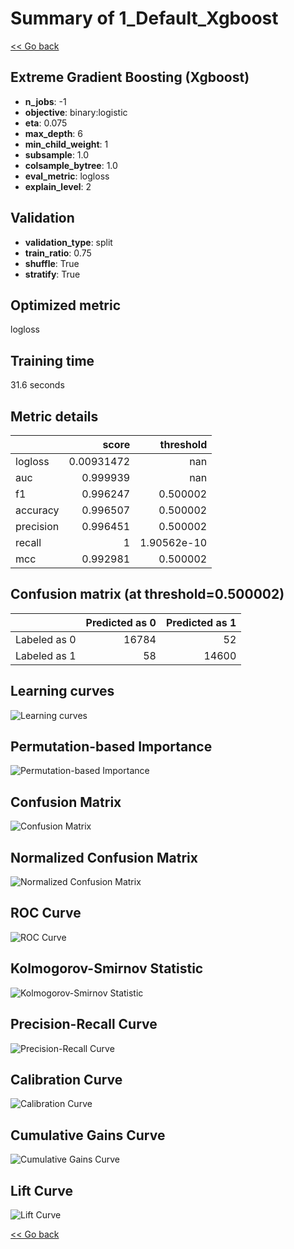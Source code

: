 # Summary of 1_Default_Xgboost

[<< Go back](../README.md)


## Extreme Gradient Boosting (Xgboost)
- **n_jobs**: -1
- **objective**: binary:logistic
- **eta**: 0.075
- **max_depth**: 6
- **min_child_weight**: 1
- **subsample**: 1.0
- **colsample_bytree**: 1.0
- **eval_metric**: logloss
- **explain_level**: 2

## Validation
 - **validation_type**: split
 - **train_ratio**: 0.75
 - **shuffle**: True
 - **stratify**: True

## Optimized metric
logloss

## Training time

31.6 seconds

## Metric details
|           |      score |     threshold |
|:----------|-----------:|--------------:|
| logloss   | 0.00931472 | nan           |
| auc       | 0.999939   | nan           |
| f1        | 0.996247   |   0.500002    |
| accuracy  | 0.996507   |   0.500002    |
| precision | 0.996451   |   0.500002    |
| recall    | 1          |   1.90562e-10 |
| mcc       | 0.992981   |   0.500002    |


## Confusion matrix (at threshold=0.500002)
|              |   Predicted as 0 |   Predicted as 1 |
|:-------------|-----------------:|-----------------:|
| Labeled as 0 |            16784 |               52 |
| Labeled as 1 |               58 |            14600 |

## Learning curves
![Learning curves](learning_curves.png)

## Permutation-based Importance
![Permutation-based Importance](permutation_importance.png)
## Confusion Matrix

![Confusion Matrix](confusion_matrix.png)


## Normalized Confusion Matrix

![Normalized Confusion Matrix](confusion_matrix_normalized.png)


## ROC Curve

![ROC Curve](roc_curve.png)


## Kolmogorov-Smirnov Statistic

![Kolmogorov-Smirnov Statistic](ks_statistic.png)


## Precision-Recall Curve

![Precision-Recall Curve](precision_recall_curve.png)


## Calibration Curve

![Calibration Curve](calibration_curve_curve.png)


## Cumulative Gains Curve

![Cumulative Gains Curve](cumulative_gains_curve.png)


## Lift Curve

![Lift Curve](lift_curve.png)



[<< Go back](../README.md)
